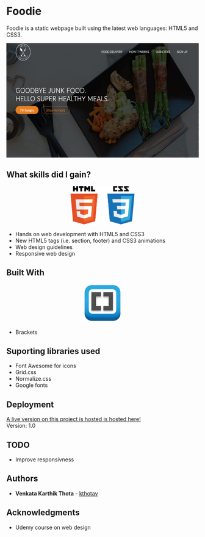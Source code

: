 # Foodie

Foodie is a static webpage built using the latest web languages: HTML5 and CSS3. 

<p align="center">
<img src="https://github.com/kthotav/Foodie/blob/master/screenshots/homepage.png" alt="homepage picture" height="300px">
</p>

## What skills did I gain?

<p align="center">
<img src="https://github.com/kthotav/Foodie/blob/master/screenshots/html5css3.png" alt="homepage picture" height="100px">
</p>

* Hands on web development with HTML5 and CSS3
* New HTML5 tags (i.e. section, footer) and CSS3 animations 
* Web design guidelines
* Responsive web design


## Built With

<p align="center">
<img src="https://github.com/kthotav/Foodie/blob/master/screenshots/brackets.png" alt="homepage picture" height="100px">
</p>

* Brackets

## Suporting libraries used

* Font Awesome for icons
* Grid.css
* Normalize.css
* Google fonts


## Deployment

[A live version on this project is hosted is hosted here!](https://kthotav.github.io/Foodie/)  
Version: 1.0


## TODO

* Improve responsivness


## Authors

* **Venkata Karthik Thota** - [kthotav](https://github.com/kthotav)


## Acknowledgments

* Udemy course on web design


